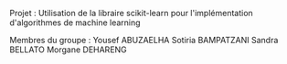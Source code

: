 Projet :
Utilisation de la libraire scikit-learn pour l'implémentation d'algorithmes de machine learning

Membres du groupe :
Yousef ABUZAELHA 
Sotiria BAMPATZANI
Sandra BELLATO
Morgane DEHARENG